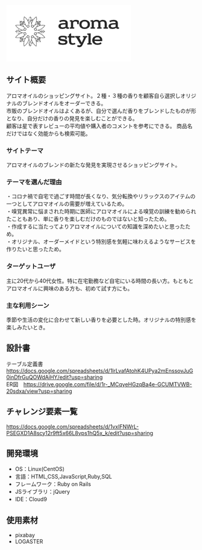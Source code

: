 ![Aroma Style](./logo_image.png)

## サイト概要
アロマオイルのショッピングサイト。２種・３種の香りを顧客自ら選択しオリジナルのブレンドオイルをオーダーできる。<br>
市販のブレンドオイルはよくあるが、自分で選んだ香りをブレンドしたものが形となり、自分だけの香りの発見を楽しむことができる。<br>
顧客は星で表すレビューの平均値や購入者のコメントを参考にできる。
商品名だけではなく効能からも検索可能。

### サイトテーマ
アロマオイルのブレンドの新たな発見を実現させるショッピングサイト。<br>


### テーマを選んだ理由
・コロナ禍で自宅で過ごす時間が長くなり、気分転換やリラックスのアイテムの一つとしてアロマオイルの需要が増えているため。<br>
・嗅覚異常に悩まされた時期に医師にアロマオイルによる嗅覚の訓練を勧められたこともあり、単に香りを楽しむだけのものではないと知ったため。<br>
・作成するに当たってよりアロマオイルについての知識を深めたいと思ったため。<br>
・オリジナル、オーダーメイドという特別感を気軽に味わえるようなサービスを作りたいと思ったため。

### ターゲットユーザ
主に20代から40代女性。特に在宅勤務など自宅にいる時間の長い方。もともとアロマオイルに興味のある方も、初めて試す方にも。

### 主な利用シーン
季節や生活の変化に合わせて新しい香りを必要とした時。オリジナルの特別感を楽しみたいとき。

## 設計書
テーブル定義書 https://docs.google.com/spreadsheets/d/1lrLvafAtohK4UPya2mEnssovJuG0inDfrGuQOWdAiHY/edit?usp=sharing<br>
ER図　https://drive.google.com/file/d/1r-_MCqyeHGzqBa4e-GCUMTVWB-20sdxa/view?usp=sharing

## チャレンジ要素一覧
 https://docs.google.com/spreadsheets/d/1vxIFNWrL-PSEGXD1A8scy12r9ft5x66L8vps1hQ5x_k/edit?usp=sharing


## 開発環境
- OS：Linux(CentOS)
- 言語：HTML,CSS,JavaScript,Ruby,SQL
- フレームワーク：Ruby on Rails
- JSライブラリ：jQuery
- IDE：Cloud9

## 使用素材
- pixabay
- LOGASTER

